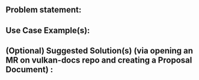 <!--
Copyright 2018-2023 The Khronos Group Inc.

SPDX-License-Identifier: CC-BY-4.0
-->
<!-- 
The Vulkan working group would like to solicit input from the developer community on challenges that you would like to see targeted in future link:https://github.com/KhronosGroup/Vulkan-Docs/blob/main/proposals/Roadmap.adoc[Vulkan Roadmap] milestones. We’re looking for significant problems you’d like to see solved, major pain points that need addressing, improvements to streamline development, etc. This feedback will be used to both help inform the selection of existing solutions for inclusion in future Roadmap milestones, and to guide the development of new solutions.
-->

## Problem statement: 
<!-- 
Describe the problem you think should be addressed in future Vulkan roadmaps
-->

## Use Case Example(s): 
<!-- 
List use case examples that illustrate the problem
-->

## (Optional) Suggested Solution(s) (via opening an MR on vulkan-docs repo and creating a Proposal Document) : 
<!--
For legal reasons, we cannot accept technical design contributions except as PRs (which are covered by our CLA). If you want to propose a technical solution, please open a PR on link:https://github.com/KhronosGroup/Vulkan-Docs[vulkan-docs] and create a link:https://github.com/KhronosGroup/Vulkan-Docs/blob/main/proposals/template.adoc[Proposal Document] describing suggested ways the Vulkan spec could change to address the problem (requires signed CLA)
-->
